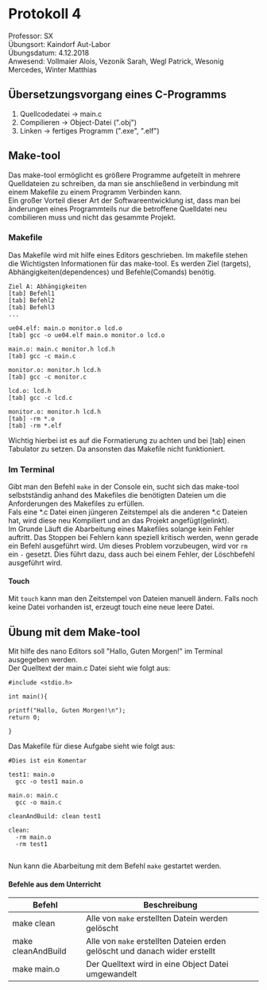 # Protokoll 4 <img src="https://upload.wikimedia.org/wikipedia/commons/thumb/3/30/HTL_Kaindorf_Logo.svg/300px-HTL_Kaindorf_Logo.svg.png" alt="">  
  
Professor: SX  
Übungsort: Kaindorf Aut-Labor  
Übungsdatum: 4.12.2018  
Anwesend: Vollmaier Alois, Vezonik Sarah, Wegl Patrick, Wesonig Mercedes, Winter Matthias

## Übersetzungsvorgang eines C-Programms  

1.  Quellcodedatei -> main.c
2.  Compilieren -> Object-Datei (".obj")
3.  Linken -> fertiges Programm (".exe", ".elf")

## Make-tool  
  
Das make-tool ermöglicht es größere Programme aufgeteilt in mehrere Quelldateien zu schreiben, da man sie anschließend in verbindung mit einem Makefile zu einem Programm Verbinden kann.  
Ein großer Vorteil dieser Art der Softwareentwicklung ist, dass man bei änderungen eines Programmteils nur die betroffene Quelldatei neu combilieren muss und nicht das gesammte Projekt.  

### Makefile  
Das Makefile wird mit hilfe eines Editors geschrieben. Im makefile stehen die Wichtigsten Informationen für das make-tool. Es werden Ziel (targets), Abhängigkeiten(dependences) und Befehle(Comands) benötig.
```
Ziel A: Abhängigkeiten  
[tab] Befehl1
[tab] Befehl2
[tab] Befehl3
... 
```  
```
ue04.elf: main.o monitor.o lcd.o  
[tab] gcc -o ue04.elf main.o monitor.o lcd.o  
  
main.o: main.c monitor.h lcd.h  
[tab] gcc -c main.c  
  
monitor.o: monitor.h lcd.h  
[tab] gcc -c monitor.c  
  
lcd.o: lcd.h  
[tab] gcc -c lcd.c  

monitor.o: monitor.h lcd.h  
[tab] -rm *.o  
[tab] -rm *.elf  
```
Wichtig hierbei ist es auf die Formatierung zu achten und bei [tab] einen Tabulator zu setzen. Da ansonsten das Makefile nicht funktioniert.  
### Im Terminal  
Gibt man den Befehl ```make``` in der Console ein, sucht sich das make-tool selbstständig anhand des Makefiles die benötigten Dateien um die Anforderungen des Makefiles zu erfüllen.  
Fals eine *.c Datei einen jüngeren Zeitstempel als die anderen *.c Dateien hat, wird diese neu Kompiliert und an das Projekt angefügt(gelinkt).  
Im Grunde Läuft die Abarbeitung eines Makefiles solange kein Fehler auftritt. Das Stoppen bei Fehlern kann speziell kritisch werden, wenn gerade ein Befehl ausgeführt wird. Um dieses Problem vorzubeugen, wird vor ```rm``` ein ```-``` gesetzt. Dies führt dazu, dass auch bei einem Fehler, der Löschbefehl ausgeführt wird.

#### Touch  
Mit ```touch``` kann man den Zeitstempel von Dateien manuell ändern. Falls noch keine Datei vorhanden ist, erzeugt touch eine neue leere Datei. 

## Übung mit dem Make-tool  
Mit hilfe des nano Editors soll "Hallo, Guten Morgen!" im Terminal ausgegeben werden.  
Der Quelltext der main.c Datei sieht wie folgt aus:
```
#include <stdio.h>  

int main(){  
  
printf("Hallo, Guten Morgen!\n");  
return 0;  
  
}  
```  
Das Makefile für diese Aufgabe sieht wie folgt aus:
```  
#Dies ist ein Komentar  
  
test1: main.o  
  gcc -o test1 main.o

main.o: main.c
  gcc -o main.c  
    
cleanAndBuild: clean test1
  
clean:
  -rm main.o  
  -rm test1  
  
```  
Nun kann die Abarbeitung mit dem Befehl ```make``` gestartet werden.
#### Befehle aus dem Unterricht
Befehl    | Beschreibung  
--------- | -------------  
make clean| Alle von ```make``` erstellten Datein werden gelöscht  
make cleanAndBuild| Alle von ```make``` erstellten Dateien erden gelöscht und danach wider erstellt   
make main.o | Der Quelltext wird in eine Object Datei umgewandelt


